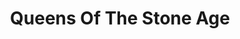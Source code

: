 ---
title: "Queens Of The Stone Age"
summary: "Queens of the Stone Age is an American rock band formed in 1996 in Seattle, Washington. The band was founded by vocalist and guitarist Josh Homme, who has been the only constant member throughout multiple lineup changes. The current lineup consists of Homme alongside Troy Van Leeuwen , Michael Shuman , Dean Fertita , and Jon Theodore . The band also has a large pool of contributors and collaborators. Queens of the Stone Age are known for their blues, Krautrock and electronica-influenced style of riff-oriented and rhythmic hard rock music, coupled with Homme's distinct falsetto vocals and unorthodox guitar scales.
Formed after the dissolution of Homme's previous band Kyuss, the band originated from the spread of the Palm Desert music scene. Their self-titled debut album was recorded with former Kyuss members Alfredo Hernández on drums and Homme on all other instruments. Bass guitarist Nick Oliveri joined the band for its accompanying tour and became the band's co-lead vocalist alongside Homme. The band's second studio album, Rated R, which featured Mark Lanegan as a guest vocalist, was commercially and critically successful, and featured their breakout single \"The Lost Art of Keeping a Secret\". The band's third studio album, Songs for the Deaf, was released in 2002 to universal acclaim and commercial success, and featured Dave Grohl on drums, alongside contributions from Alain Johannes and Natasha Shneider.
Following Oliveri and Lanegan's departures in 2004 and 2005, respectively, Homme became the band's sole lead vocalist, with multi-instrumentalist Troy Van Leeuwen and drummer Joey Castillo becoming key collaborators on 2005's Lullabies to Paralyze and 2007's electronic-influenced Era Vulgaris. After a several years of inactivity, ...Like Clockwork was released in 2013 and Villains in 2017 with Mark Ronson as producer for the latter, both of which received critical acclaim.
The band have been nominated for Grammy Awards seven times: four times for Best Hard Rock Performance, twice for Best Rock Album, and once for Best Rock Performance."
slug: "queens-of-the-stone-age"
image: "queens-of-the-stone-age.jpg"
apple_music_artist_url: "https://music.apple.com/gb/artist/queens-of-the-stone-age/857919"
wikipedia_url: "https://en.wikipedia.org/wiki/Queens_of_the_Stone_Age"
---